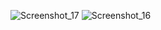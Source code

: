 
![Screenshot_17](https://github.com/Yawnmain/homework_i/assets/108503319/765914f7-7279-4969-a302-3e8067eb3dd3)
![Screenshot_16](https://github.com/Yawnmain/homework_i/assets/108503319/6bc83d7a-d17b-40c9-ae4b-3c1634d31fa4)
